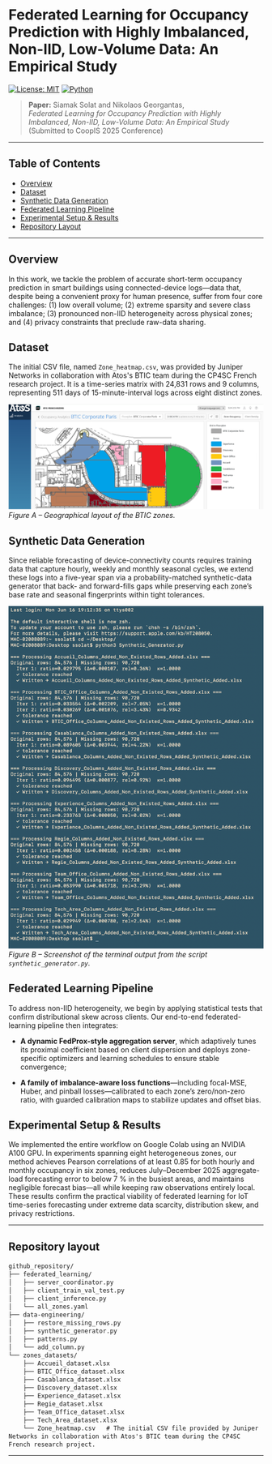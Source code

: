 # Federated Learning for Occupancy Prediction with Highly Imbalanced, Non-IID, Low-Volume Data: An Empirical Study  

[![License: MIT](https://img.shields.io/badge/License-MIT-yellow.svg)](#license)
[![Python](https://img.shields.io/badge/Python-3.9%2B-blue.svg)](#requirements)

> **Paper:** Siamak Solat and Nikolaos Georgantas,  
> *Federated Learning for Occupancy Prediction with Highly Imbalanced, Non-IID, Low-Volume Data: An Empirical Study*  
> (Submitted to CoopIS 2025 Conference)


---

## Table of Contents
- [Overview](#overview)
- [Dataset](#dataset)
- [Synthetic Data Generation](#synthetic-data-generation)
- [Federated Learning Pipeline](#federated-learning-pipeline)
- [Experimental Setup & Results](#experimental-setup--results)
- [Repository Layout](#repository-layout)

---

## Overview
In this work, we tackle the problem of accurate short-term occupancy prediction in smart buildings using connected-device logs—data that, despite being a convenient proxy for human presence, suffer from four core challenges: (1) low overall volume; (2) extreme sparsity and severe class imbalance; (3) pronounced non-IID heterogeneity across physical zones; and (4) privacy constraints that preclude raw-data sharing.

## Dataset
The initial CSV file, named `Zone_heatmap.csv`, was provided by Juniper Networks in collaboration with Atos's BTIC team during the CP4SC French research project. It is a time-series matrix with 24,831 rows and 9 columns, representing 511 days of 15-minute-interval logs across eight distinct zones.

![BTIC zones map](assets/BTIC_Zones.png)  
*Figure&nbsp;A – Geographical layout of the BTIC zones.*


## Synthetic Data Generation
Since reliable forecasting of device-connectivity counts requires training data that capture hourly, weekly and monthly seasonal cycles, we extend these logs into a five-year span via a probability-matched synthetic-data generator that back- and forward-fills gaps while preserving each zone’s base rate and seasonal fingerprints within tight tolerances.

![terminal screenshot synthetic generator](assets/terminal_screenshot_synthetic_generator.png)  
*Figure&nbsp;B – Screenshot of the terminal output from the script `synthetic_generator.py`.*

## Federated Learning Pipeline
To address non-IID heterogeneity, we begin by applying statistical tests that confirm distributional skew across clients. Our end-to-end federated-learning pipeline then integrates:

- **A dynamic FedProx-style aggregation server**, which adaptively tunes its proximal coefficient based on client dispersion and deploys zone-specific optimizers and learning schedules to ensure stable convergence;

- **A family of imbalance-aware loss functions**—including focal-MSE, Huber, and pinball losses—calibrated to each zone’s zero/non-zero ratio, with guarded calibration maps to stabilize updates and offset bias.

## Experimental Setup & Results
We implemented the entire workflow on Google Colab using an NVIDIA A100 GPU. In experiments spanning eight heterogeneous zones, our method achieves Pearson correlations of at least 0.85 for both hourly and monthly occupancy in six zones, reduces July–December 2025 aggregate-load forecasting error to below 7 % in the busiest areas, and maintains negligible forecast bias—all while keeping raw observations entirely local. These results confirm the practical viability of federated learning for IoT time-series forecasting under extreme data scarcity, distribution skew, and privacy restrictions.

---

## Repository layout

```text
github_repository/
├── federated_learning/
│   ├── server_coordinator.py
│   ├── client_train_val_test.py
│   ├── client_inference.py
│   └── all_zones.yaml
├── data-engineering/
│   ├── restore_missing_rows.py
│   ├── synthetic_generator.py
│   ├── patterns.py
│   └── add_column.py
└── zones_datasets/
    ├── Accueil_dataset.xlsx
    ├── BTIC_Office_dataset.xlsx
    ├── Casablanca_dataset.xlsx
    ├── Discovery_dataset.xlsx
    ├── Experience_dataset.xlsx
    ├── Regie_dataset.xlsx
    ├── Team_Office_dataset.xlsx
    ├── Tech_Area_dataset.xlsx
    └── Zone_heatmap.csv   # The initial CSV file provided by Juniper Networks in collaboration with Atos's BTIC team during the CP4SC French research project.
```

---





